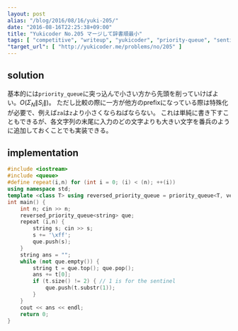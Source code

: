 ```yaml
---
layout: post
alias: "/blog/2016/08/16/yuki-205/"
date: "2016-08-16T22:25:38+09:00"
title: "Yukicoder No.205 マージして辞書順最小"
tags: [ "competitive", "writeup", "yukicoder", "priority-queue", "sentinel" ]
"target_url": [ "http://yukicoder.me/problems/no/205" ]
---
```


## solution

基本的には`priority_queue`に突っ込んで小さい方から先頭を削っていけばよい。$O(\Sigma_N\|S_i\|)$。
ただし比較の際に一方が他方のprefixになっている際は特殊化が必要で、例えば`za`は`z`より小さくならねばならない。
これは単純に書き下すこともできるが、各文字列の末尾に入力のどの文字よりも大きい文字を番兵のように追加しておくことでも実装できる。

## implementation

``` c++
#include <iostream>
#include <queue>
#define repeat(i,n) for (int i = 0; (i) < (n); ++(i))
using namespace std;
template <class T> using reversed_priority_queue = priority_queue<T, vector<T>, greater<T> >;
int main() {
    int n; cin >> n;
    reversed_priority_queue<string> que;
    repeat (i,n) {
        string s; cin >> s;
        s += '\xff';
        que.push(s);
    }
    string ans = "";
    while (not que.empty()) {
        string t = que.top(); que.pop();
        ans += t[0];
        if (t.size() != 2) { // 1 is for the sentinel
            que.push(t.substr(1));
        }
    }
    cout << ans << endl;
    return 0;
}
```
